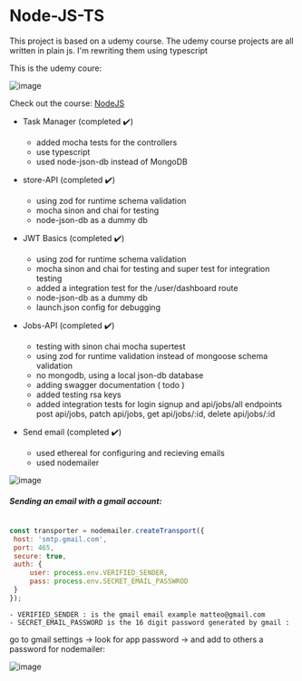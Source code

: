 # Node-JS-TS
This project is based on a udemy course.
The udemy course projects are all written in plain js.
I'm rewriting them using typescript 

This is the udemy coure: 

![image](https://user-images.githubusercontent.com/75813215/223437353-60a0d126-3d5b-40b2-bf7f-66a247ee0ed4.png)

Check out the course: 
[NodeJS](https://www.udemy.com/course/nodejs-tutorial-and-projects-course/)

- Task Manager (completed ✔️)
  - added mocha tests for the controllers
  - use typescript
  - used node-json-db instead of MongoDB
 
 - store-API (completed ✔️)
   - using zod for runtime schema validation
   - mocha sinon and chai for testing
   - node-json-db as a dummy db
   
- JWT Basics (completed  ✔️)
   - using zod for runtime schema validation
   - mocha sinon and chai for testing and super test for integration testing
   - added a integration test for the /user/dashboard route
   - node-json-db as a dummy db
   - launch.json config for debugging
 
 - Jobs-API (completed ✔️)
   - testing with sinon chai mocha supertest
   - using zod for runtime validation instead of mongoose schema validation
   - no mongodb, using a local json-db database
   - adding swagger documentation ( todo )
   - added testing rsa keys
   - added integration tests for login signup and api/jobs/all endpoints post api/jobs, patch api/jobs, get api/jobs/:id, delete api/jobs/:id 
  
  - Send email (completed ✔️)
    - used ethereal for configuring and recieving emails
    - used nodemailer 
   
   ![image](https://user-images.githubusercontent.com/75813215/226386322-658513d5-cab5-4628-8146-a62b1bdf900e.png)
   
  ##### Sending an email with a gmail account:
   
   ```js
   
  const transporter = nodemailer.createTransport({
    host: 'smtp.gmail.com',
    port: 465,
    secure: true,
    auth: {
        user: process.env.VERIFIED_SENDER,
        pass: process.env.SECRET_EMAIL_PASSWROD
    }
});

```

    - VERIFIED_SENDER : is the gmail email example matteo@gmail.com
    - SECRET_EMAIL_PASSWORD is the 16 digit password generated by gmail :
 go to gmail settings -> look for app password -> and add to others a password for nodemailer:
 
 ![image](https://user-images.githubusercontent.com/75813215/226399688-d6c7071d-32cb-4137-a07b-857f467389fc.png)



 

